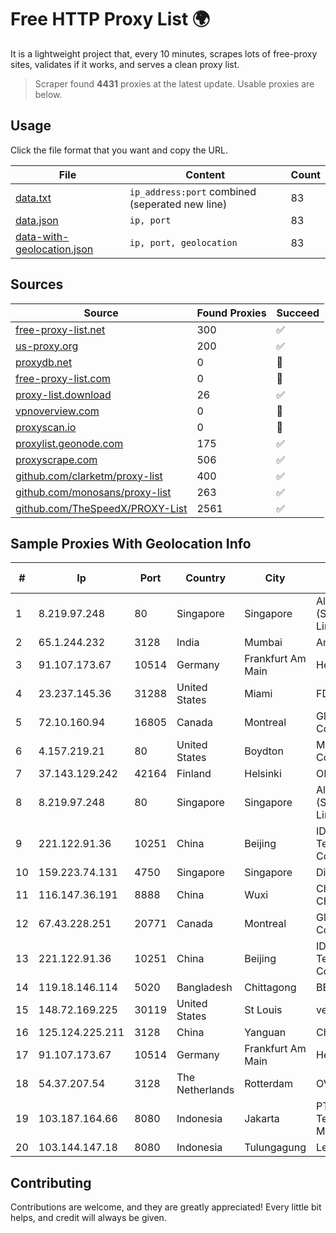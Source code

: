 
# Free HTTP Proxy List 🌍

It is a lightweight project that, every 10 minutes, scrapes lots of free-proxy sites, validates if it works, and serves a clean proxy list.


> Scraper found **4431** proxies at the latest update. Usable proxies are below.

## Usage

Click the file format that you want and copy the URL.


|File|Content|Count|
|----|-------|-----|
|[data.txt](https://raw.githubusercontent.com/themiralay/Proxy-List-World/master/data.txt)|`ip_address:port` combined (seperated new line)|83|
|[data.json](https://raw.githubusercontent.com/themiralay/Proxy-List-World/master/data.json)|`ip, port`|83|
|[data-with-geolocation.json](https://raw.githubusercontent.com/themiralay/Proxy-List-World/master/data-with-geolocation.json)|`ip, port, geolocation`|83|

## Sources

|Source|Found Proxies|Succeed|
|------|-------------|-------|
|[free-proxy-list.net](https://free-proxy-list.net)|300|✅|
|[us-proxy.org](https://www.us-proxy.org)|200|✅|
|[proxydb.net](http://proxydb.net)|0|🚫|
|[free-proxy-list.com](https://free-proxy-list.com/?page=&port=&type%5B%5D=http&type%5B%5D=https&up_time=0&search=Search)|0|🚫|
|[proxy-list.download](https://www.proxy-list.download/HTTP)|26|✅|
|[vpnoverview.com](https://vpnoverview.com/privacy/anonymous-browsing/free-proxy-servers)|0|🚫|
|[proxyscan.io](https://www.proxyscan.io)|0|🚫|
|[proxylist.geonode.com](https://proxylist.geonode.com/api/proxy-list?limit=300&page=1&sort_by=lastChecked&sort_type=desc&protocols=http,https)|175|✅|
|[proxyscrape.com](https://api.proxyscrape.com/v2/?request=displayproxies&protocol=http&timeout=10000&country=all&ssl=all&anonymity=all)|506|✅|
|[github.com/clarketm/proxy-list](https://raw.githubusercontent.com/clarketm/proxy-list/master/proxy-list-raw.txt)|400|✅|
|[github.com/monosans/proxy-list](https://raw.githubusercontent.com/monosans/proxy-list/main/proxies/http.txt)|263|✅|
|[github.com/TheSpeedX/PROXY-List](https://raw.githubusercontent.com/TheSpeedX/PROXY-List/master/http.txt)|2561|✅|


## Sample Proxies With Geolocation Info

|#|Ip|Port|Country|City|Internet Service Provider|
|-|--|----|-------|----|-------------------------|
|1|8.219.97.248|80|Singapore|Singapore|Alibaba Cloud (Singapore) Private Limited|
|2|65.1.244.232|3128|India|Mumbai|Amazon.com|
|3|91.107.173.67|10514|Germany|Frankfurt Am Main|Hetzner Online AG|
|4|23.237.145.36|31288|United States|Miami|FDCservers.net|
|5|72.10.160.94|16805|Canada|Montreal|GloboTech Communications|
|6|4.157.219.21|80|United States|Boydton|Microsoft Corporation|
|7|37.143.129.242|42164|Finland|Helsinki|ONEPROVIDER|
|8|8.219.97.248|80|Singapore|Singapore|Alibaba Cloud (Singapore) Private Limited|
|9|221.122.91.36|10251|China|Beijing|IDC, China Telecommunications Corporation|
|10|159.223.74.131|4750|Singapore|Singapore|DigitalOcean, LLC|
|11|116.147.36.191|8888|China|Wuxi|China Unicom CHINA169 Network|
|12|67.43.228.251|20771|Canada|Montreal|GloboTech Communications|
|13|221.122.91.36|10251|China|Beijing|IDC, China Telecommunications Corporation|
|14|119.18.146.114|5020|Bangladesh|Chittagong|BBTS Network|
|15|148.72.169.225|30119|United States|St Louis|velia.net|
|16|125.124.225.211|3128|China|Yanguan|Chinanet|
|17|91.107.173.67|10514|Germany|Frankfurt Am Main|Hetzner Online AG|
|18|54.37.207.54|3128|The Netherlands|Rotterdam|OVH SAS|
|19|103.187.164.66|8080|Indonesia|Jakarta|PT Amanusa Telemedia Mahardika|
|20|103.144.147.18|8080|Indonesia|Tulungagung|Lexxa Data|



## Contributing

Contributions are welcome, and they are greatly appreciated! Every
little bit helps, and credit will always be given.

